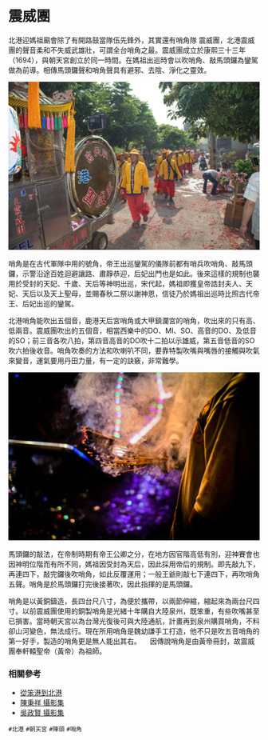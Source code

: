# 震威團

北港迎媽祖廟會除了有開路鼓當隊伍先鋒外，其實還有哨角隊 震威團，北港震威團的聲音柔和不失威武雄壯，可謂全台哨角之最。震威團成立於康熙三十三年（1694），與朝天宮創立於同一時間。在媽祖出巡時會以吹哨角、敲馬頭鑼為鑾駕做為前導。相傳馬頭鑼聲和哨角聲具有避邪、去陰、淨化之靈效。

![北港迎媽祖隊伍前的 震威團（陳秉祥 攝）](img/001.jpg)

哨角是在古代軍隊中用的號角，帝王出巡鑾駕的儀隊前都有哨兵吹哨角、敲馬頭鑼，示警沿途百姓迴避讓路、肅靜恭迎，后妃出門也是如此。後來這樣的規制也襲用於受封的天妃、千歲、天后等神明出巡，宋代起，媽祖即獲皇帝誥封夫人、天妃、天后以及天上聖母，並賜春秋二祭以謝神恩，信徒乃於媽祖出巡時比照古代帝王、后妃出巡的鑾駕。

北港哨角能吹出五個音，鹿港天后宮哨角或大甲鎮瀾宮的哨角，吹出來的只有高、低兩音。震威團吹出的五個音，相當西樂中的DO、MI、SO、高音的DO、及低音的SO；前三音各吹八拍，第四音高音的DO吹十二拍以示雄威，第五音低音的SO吹六拍後收音。哨角吹奏的方法和吹喇叭不同，要靠特製吹嘴與嘴唇的接觸與吹氣來變音，運氣要用丹田力量，有一定的訣竅，非常難學。

![2013年震威團  3月 19晚上入廟（吳政賢 攝）](img/002.jpg)

馬頭鑼的敲法，在帝制時期有帝王公卿之分，在地方因官階高低有別，迎神賽會也因神明位階而有所不同，媽祖因受封為天后，因此採用帝后的規制。即先敲九下，再連四下，敲完鑼後吹哨角，如此反覆運用；一般王爺則敲七下連四下，再吹哨角五聲。哨角是於馬頭鑼打完後接著吹，因此指揮的是馬頭鑼。

哨角是以黃銅鑄造，長四台尺八寸，為便於攜帶，以兩節伸縮，縮起來為兩台尺四寸。以前震威團使用的銅製哨角是光緒十年購自大陸泉州，既笨重，有些吹嘴甚至已損害。當時朝天宮以為台灣光復後可與大陸通航，計畫再到泉州購買哨角，不料卻山河變色，無法成行。現在所用哨角是魏幼謙手工打造，他不只是吹五音哨角的第一好手，製造的哨角更是無人能出其右。 　因傳說哨角是由黃帝冊封，故震威團奉軒轅聖帝（黃帝）為祖師。

### 相關參考
* [從笨港到北港](http://www.cuy.ylc.edu.tw/~cuy14/eBook/ch3-4.htm)
* [陳秉祥 攝影集](https://www.facebook.com/profile.php?id=100000217740800)
* [吳政賢 攝影集](https://www.facebook.com/comdan66)

`#北港` `#朝天宮` `#陣頭` `#哨角`